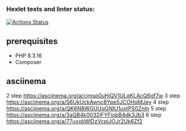 ### Hexlet tests and linter status:
[![Actions Status](https://github.com/aabelyaev/php-project-48/actions/workflows/hexlet-check.yml/badge.svg)](https://github.com/aabelyaev/php-project-48/actions)

## prerequisites

* PHP 8.3.16
* Composer

## asciinema

2 step https://asciinema.org/a/cjmsp0uHjQV1ULqKLAcQ6gf7w
3 step https://asciinema.org/a/S6UkUckAwnc8Ype5JCOHqMJey
4 step https://asciinema.org/a/QK6N8WGUUqGNIU1uxtPS0ZnIn
5 step https://asciinema.org/a/3aQB4k0032lFYFiobB4dk3Jb3
6 step https://asciinema.org/a/77uxxbWlDzVcpiJOJr2Uk6Zf2

